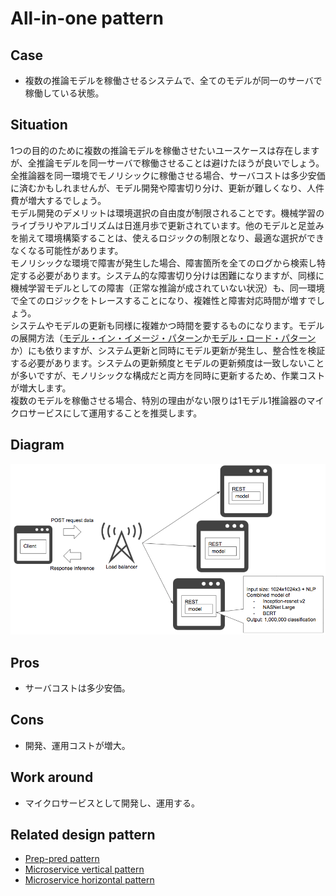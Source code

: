 # All-in-one pattern

## Case
- 複数の推論モデルを稼働させるシステムで、全てのモデルが同一のサーバで稼働している状態。

## Situation
1つの目的のために複数の推論モデルを稼働させたいユースケースは存在しますが、全推論モデルを同一サーバで稼働させることは避けたほうが良いでしょう。全推論器を同一環境でモノリシックに稼働させる場合、サーバコストは多少安価に済むかもしれませんが、モデル開発や障害切り分け、更新が難しくなり、人件費が増大するでしょう。<br>
モデル開発のデメリットは環境選択の自由度が制限されることです。機械学習のライブラリやアルゴリズムは日進月歩で更新されています。他のモデルと足並みを揃えて環境構築することは、使えるロジックの制限となり、最適な選択ができなくなる可能性があります。<br>
モノリシックな環境で障害が発生した場合、障害箇所を全てのログから検索し特定する必要があります。システム的な障害切り分けは困難になりますが、同様に機械学習モデルとしての障害（正常な推論が成されていない状況）も、同一環境で全てのロジックをトレースすることになり、複雑性と障害対応時間が増すでしょう。<br>
システムやモデルの更新も同様に複雑かつ時間を要するものになります。モデルの展開方法（[モデル・イン・イメージ・パターン](./../../../Operation-patterns/Model-in-image-pattern/design_ja.md)か[モデル・ロード・パターン](./../../../Operation-patterns/Model-load-pattern/design_ja.md)か）にも依りますが、システム更新と同時にモデル更新が発生し、整合性を検証する必要があります。システムの更新頻度とモデルの更新頻度は一致しないことが多いですが、モノリシックな構成だと両方を同時に更新するため、作業コストが増大します。<br>
複数のモデルを稼働させる場合、特別の理由がない限りは1モデル1推論器のマイクロサービスにして運用することを推奨します。

## Diagram
![diagram](diagram.png)


## Pros
- サーバコストは多少安価。

## Cons
- 開発、運用コストが増大。

## Work around
- マイクロサービスとして開発し、運用する。

## Related design pattern
- [Prep-pred pattern](./../../Prep-pred-pattern/design_ja.md)
- [Microservice vertical pattern](./../../Microservice-vertical-pattern/design_ja.md)
- [Microservice horizontal pattern](./../../Microservice-horizontal-pattern/design_ja.md)